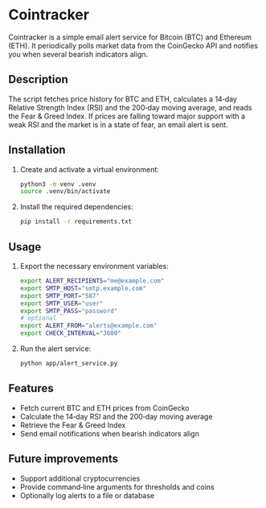 # Cointracker

Cointracker is a simple email alert service for Bitcoin (BTC) and Ethereum (ETH).
It periodically polls market data from the CoinGecko API and notifies you when
several bearish indicators align.

## Description

The script fetches price history for BTC and ETH, calculates a 14‑day Relative
Strength Index (RSI) and the 200‑day moving average, and reads the Fear & Greed
Index.  If prices are falling toward major support with a weak RSI and the
market is in a state of fear, an email alert is sent.

## Installation

1. Create and activate a virtual environment:

   ```bash
   python3 -m venv .venv
   source .venv/bin/activate
   ```

2. Install the required dependencies:

   ```bash
   pip install -r requirements.txt
   ```

## Usage

1. Export the necessary environment variables:

   ```bash
   export ALERT_RECIPIENTS="me@example.com"
   export SMTP_HOST="smtp.example.com"
   export SMTP_PORT="587"
   export SMTP_USER="user"
   export SMTP_PASS="password"
   # optional
   export ALERT_FROM="alerts@example.com"
   export CHECK_INTERVAL="3600"
   ```

2. Run the alert service:

   ```bash
   python app/alert_service.py
   ```

## Features

- Fetch current BTC and ETH prices from CoinGecko
- Calculate the 14‑day RSI and the 200‑day moving average
- Retrieve the Fear & Greed Index
- Send email notifications when bearish indicators align

## Future improvements

- Support additional cryptocurrencies
- Provide command‑line arguments for thresholds and coins
- Optionally log alerts to a file or database

